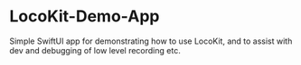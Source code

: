 # LocoKit-Demo-App

Simple SwiftUI app for demonstrating how to use LocoKit, and to assist with dev and debugging of low level recording etc. 
